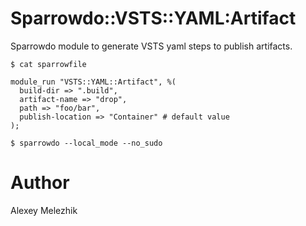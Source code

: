 # Sparrowdo::VSTS::YAML:Artifact

Sparrowdo module to generate VSTS yaml steps to publish artifacts.

    $ cat sparrowfile

    module_run "VSTS::YAML::Artifact", %(
      build-dir => ".build",
      artifact-name => "drop",
      path => "foo/bar",
      publish-location => "Container" # default value
    );

    $ sparrowdo --local_mode --no_sudo

# Author

Alexey Melezhik

